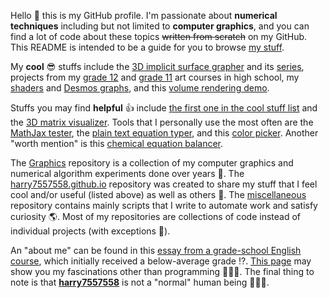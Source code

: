 Hello 👋 this is my GitHub profile.
I'm passionate about **numerical techniques** including but not limited to **computer graphics**,
and you can find a lot of code about these topics ~~written from scratch~~ on my GitHub.
This README is intended to be a guide for you to browse [my stuff](./list-of-projects.md).

My **cool** 😎 stuffs include the
[3D implicit surface grapher](https://harry7557558.github.io/spirula/implicit3/index.html)
and its [series](https://harry7557558.github.io/spirula/),
projects from my [grade 12](https://harry7557558.github.io/AVI4M-ISP/index.html)
and [grade 11](https://harry7557558.github.io/Graphics/UI/Homework/AVI3M/index.html) art courses in high school,
my [shaders](https://harry7557558.github.io/shadertoy/index.html)
and [Desmos graphs](https://harry7557558.github.io/desmos/index.html),
and this [volume rendering demo](https://harry7557558.github.io/Graphics/raytracing/webgl_volume/index.html).

Stuffs you may find **helpful** 👍 include
[the first one in the cool stuff list](https://harry7557558.github.io/spirula/)
and the [3D matrix visualizer](https://harry7557558.github.io/tools/matrixv.html).
Tools that I personally use the most often are
the [MathJax tester](https://harry7557558.github.io/tools/mathjaxt.html),
the [plain text equation typer](https://harry7557558.github.io/miscellaneous/text-tools/plaintext.html),
and this [color picker](https://harry7557558.github.io/tools/colorpicker.html).
Another "worth mention" is this
[chemical equation balancer](https://harry7557558.github.io/tools/chemequ.html).

The [Graphics](https://github.com/harry7557558/Graphics) repository is a collection of
my computer graphics and numerical algorithm experiments done over years 🤯.
The [harry7557558.github.io](https://github.com/harry7557558/harry7557558.github.io) repository
was created to share my stuff that I feel cool and/or useful (listed above) as well as others 👀.
The [miscellaneous](https://github.com/harry7557558/miscellaneous) repository contains mainly
scripts that I write to automate work and satisfy curiosity 🌎.
Most of my repositories are collections of code instead of individual projects (with exceptions 📝).

An "about me" can be found in this
[essay from a grade-school English course](https://docs.google.com/document/d/1kPZR1pcpAQbeRbjvexFIa1hHDHlmzMwx9m2K0_GtyqI/preview),
which initially received a below-average grade ⁉.
[This page](https://harry7557558.github.io/harry7557558/dall-e/index.html)
may show you my fascinations other than programming 🐚🔮🌊.
The final thing to note is that
[**harry7557558**](https://harry7557558.github.io/) is not a "normal" human being 🤖😈🤒.
